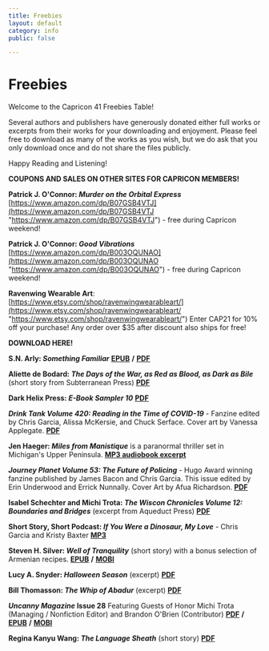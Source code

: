 ```yaml
---
title: Freebies
layout: default
category: info
public: false

---
```

# Freebies

Welcome to the Capricon 41 Freebies Table!

Several authors and publishers have generously donated either full works or excerpts from their works for your downloading and enjoyment. Please feel free to download as many of the works as you wish, but we do ask that you only download once and do not share the files publicly.

Happy Reading and Listening!

**COUPONS AND SALES ON OTHER SITES FOR CAPRICON MEMBERS!**

**Patrick J. O'Connor: _Murder on the Orbital Express_** [https://www.amazon.com/dp/B07GSB4VTJ](https://www.amazon.com/dp/B07GSB4VTJ "https://www.amazon.com/dp/B07GSB4VTJ") - free during Capricon weekend!

**Patrick J. O'Connor: _Good Vibrations_** [https://www.amazon.com/dp/B003OQUNAO](https://www.amazon.com/dp/B003OQUNAO "https://www.amazon.com/dp/B003OQUNAO") - free during Capricon weekend!

**Ravenwing Wearable Art**: [https://www.etsy.com/shop/ravenwingwearableart/](https://www.etsy.com/shop/ravenwingwearableart/ "https://www.etsy.com/shop/ravenwingwearableart/") Enter CAP21 for 10% off your purchase! Any order over $35 after discount also ships for free!

**DOWNLOAD HERE!**

**S.N. Arly: _Something Familiar_** [**EPUB**](/assets/images/something-familiar-2nd-print-s-n-arly-1.epub) **/** [**PDF**](/assets/images/something-familiar-pdf-with-cover-s-n-arly.pdf)

**Aliette de Bodard: _The Days of the War, as Red as Blood, as Dark as Bile_** (short story from Subterranean Press) [**PDF**](/assets/images/the-days-of-the-war-as-red-as-blood-as-dark-as-bile_subpress.pdf)

**Dark Helix Press: _E-Book Sampler 10_** [**PDF**](/assets/images/dark-helix-press-ebook-sampler_final.pdf)

**_Drink Tank Volume 420: Reading in the Time of COVID-19_** - Fanzine edited by Chris Garcia, Alissa McKersie, and Chuck Serface. Cover art by Vanessa Applegate. [**PDF**](/assets/images/drinktank420.pdf)

**Jen Haeger: _Miles from Manistique_** is a paranormal thriller set in Michigan's Upper Peninsula. [**MP3 audiobook excerpt**](/assets/images/five-minute-sample_miles-from-manistique.mp3)

**_Journey Planet Volume 53: The Future of Policing_** - Hugo Award winning fanzine published by James Bacon and Chris Garcia. This issue edited by Erin Underwood and Errick Nunnally. Cover Art by Afua Richardson. [**PDF**](/assets/images/journeyplanet53.pdf)

**Isabel Schechter and Michi Trota: _The Wiscon Chronicles Volume 12: Boundaries and Bridges_** (excerpt from Aqueduct Press) [**PDF**](/assets/images/wisconchronicles12.pdf)

**Short Story, Short Podcast: _If You Were a Dinosaur, My Love_** - Chris Garcia and Kristy Baxter [**MP3**](/assets/images/ifyouwereadinosaur.mp3)

**Steven H. Silver: _Well of Tranquility_** (short story) with a bonus selection of Armenian recipes. [**EPUB**](/assets/images/silver-well-of-tranquility-and-a-selection-of-armenian-recipes.epub) **/** [**MOBI**](/assets/images/silver-well-of-tranquility-and-a-selection-of-armenian-recipes.mobi)

**Lucy A. Snyder: _Halloween Season_** (excerpt) [**PDF**](/assets/images/halloween-season-excerpt.pdf)

**Bill Thomasson: _The Whip of Abadur_** (excerpt) [**PDF**](/assets/images/whip-of-abadur-prologue-chapter.pdf)

**_Uncanny Magazine_ Issue 28** Featuring Guests of Honor Michi Trota (Managing / Nonfiction Editor) and Brandon O'Brien (Contributor)   [**PDF**](/assets/images/uncanny_issue_28.pdf) **/** [**EPUB**](/assets/images/uncanny_issue_28.epub) **/** [**MOBI**](/assets/images/uncanny_issue_28.mobi)

**Regina Kanyu Wang: _The Language Sheath_** (short story) [**PDF**](/assets/images/the-language-sheath_for-capricon.pdf)